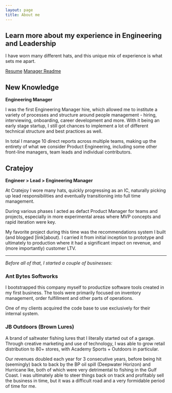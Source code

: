 ```yaml
---
layout: page
title: About me
---
```


<div class="jumbotron">
    <h2 class="">Learn more about my experience in Engineering and Leadership</h2>
    <p>I have worn many different hats, and this unique mix of experience is what sets me apart.</p>
    <a href="/docs/JasonBrownResume.3.3.19.pdf" class="btn btn-info btn-lg" target="_blank">Resume</a>
    <a href="https://managerreadme.com/readme/jasonbrown" class="btn btn-danger btn-lg" target="_blank">Manager Readme</a>
</div>

## New Knowledge
**Engineering Manager**

I was the first Engineering Manager hire, which allowed me to institute a variety of processes and structure around people management - hiring, interviewing, onboarding, career development and more. With it being an early stage startup, I still got chances to implement a lot of different technical structure and best practices as well.

In total I manage 10 direct reports across multiple teams, making up the entirety of what we consider Product Engineering, including some other front-line managers, team leads and individual contributors.

## Cratejoy
**Engineer > Lead > Engineering Manager**

At Cratejoy I wore many hats, quickly progressing as an IC, naturally picking up lead responsibilities and eventually transitioning into full time management.

During various phases I acted as defact Product Manager for teams and projects, especially
in more experimental areas where MVP concepts and rapid iteration were key.

My favorite project during this time was the recommendations system I built (and blogged [link]about). I carried it from initial inception to prototype and ultimately to production where it had a significant impact on revenue, and (more importantly) customer LTV.

---
_Before all of that, I started a couple of businesses:_
### Ant Bytes Softworks
I bootstrapped this company myself to productize software tools created in my first business. The tools were primarily focused on inventory management, order fulfillment and other parts of operations. 

One of my clients acquired the code base to use exclusively for their internal system.

### JB Outdoors (Brown Lures)
A brand of saltwater fishing lures that I literally started out of a garage. Through creative marketing and use of technology, I was able to grow retail distribution to 80+ stores, with Academy Sports + Outdoors in particular.

Our revenues doubled each year for 3 consecutive years, before being hit (seemingly) back to back by the BP oil spill (Deepwater Horizon) and Hurricane Ike, both of which were very detrimental to fishing in the Gulf Coast. I was ultimately able to steer things back on track and profitably sell the business in time, but it was a difficult road and a very formidable period of time for me.
